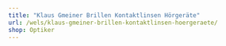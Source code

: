 ```yaml
---
title: "Klaus Gmeiner Brillen Kontaktlinsen Hörgeräte"
url: /wels/klaus-gmeiner-brillen-kontaktlinsen-hoergeraete/
shop: Optiker
---
```

